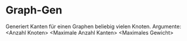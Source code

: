 # Graph-Gen
Generiert Kanten für einen Graphen beliebig vielen Knoten. 
Argumente: \<Anzahl Knoten\> \<Maximale Anzahl Kanten\> \<Maximales Gewicht\>
